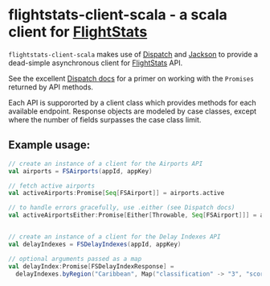 # flightstats-client-scala - a scala client for [FlightStats][1]

`flightstats-client-scala` makes use of [Dispatch][2] and [Jackson][3]
to provide a dead-simple asynchronous client for [FlightStats][1] API.

See the excellent [Dispatch docs][4] for a primer on working with the
`Promises` returned by API methods.

Each API is suppororted by a client class which provides methods for each
available endpoint.  Response objects are modeled by case classes, except
where the number of fields surpasses the case class limit.

## Example usage:

```scala
// create an instance of a client for the Airports API
val airports = FSAirports(appId, appKey)

// fetch active airports
val activeAirports:Promise[Seq[FSAirport]] = airports.active

// to handle errors gracefully, use .either (see Dispatch docs)
val activeAirportsEither:Promise[Either[Throwable, Seq[FSAirport]]] = airports.active.either


// create an instance of a client for the Delay Indexes API
val delayIndexes = FSDelayIndexes(appId, appKey)

// optional arguments passed as a map
val delayIndex:Promise[FSDelayIndexResponse] =
  delayIndexes.byRegion("Caribbean", Map("classification" -> "3", "score" -> "3"))
```



[1]: https://developer.flightstats.com/api-docs/
[2]: https://github.com/dispatch/reboot
[3]: http://jackson.codehaus.org
[4]: http://dispatch.databinder.net/Dispatch.html
